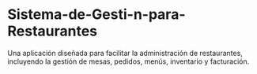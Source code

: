 # Sistema-de-Gesti-n-para-Restaurantes
Una aplicación diseñada para facilitar la administración de restaurantes, incluyendo la gestión de mesas, pedidos, menús, inventario y facturación.
